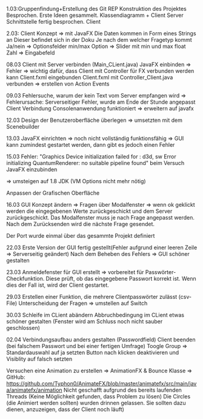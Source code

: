 1.03:Gruppenfindung+Erstellung des Git REP
Konstruktion des Projektes Besprochen.
Erste Ideen gesammelt. Klassendiagramm + Client Server Schnittstelle fertig besprochen.
Client

2.03: Client Konzept => mit JavaFX
Die Daten kommen in Form eines Strings an
Dieser befindet sich in der Doku
Je nach dem welcher Fragetyp kommt
    Ja/nein =>  Optionsfelder
    min/max Option => Slider mit min und max
    float Zahl => Eingabefeld

08.03 Client mit Server verbinden (Main_CLient.java)
      JavaFX einbinden => Fehler
       => wichtig dafür, dass Client mit Controller für FX verbunden werden kann
       Client.fxml eingebunden
       Client.fxml mit Controller_Client.java verbunden => erstellen von Action Events

09.03 Fehlersuche, warum der kein Text vom Server empfangen wird
       => Fehlerursache: Serverseitiger Fehler, wurde am Ende der Stunde angepasst
       Client Verbindung Consolenanwendung funktioniert => erweitern auf javafx

12.03 Design der Benutzeroberfläche überlegen => umsetzten mit dem Scenebuilder

13.03 JavaFX einrichten => noch nicht vollständig funktionsfähig
    => GUI kann zumindest gestartet werden, dann gibt es jedoch einen Fehler


15.03 Fehler: "Graphics Device initialization failed for :  d3d, sw
Error initializing QuantumRenderer: no suitable pipeline found" beim Versuch JavaFX einzubinden

=> umsteigen auf 1.8 JDK (VM Options nicht mehr nötig)

Anpassen der Grafischen Oberfläche


16.03 GUI Konzept ändern => Fragen über Modalfenster => wenn ok geklickt werden
die eingegebenen Werte zurückgeschickt und dem Server zurückgeschickt. Das Modalfenster
muss je nach Frage angepasst werden. Nach dem Zurücksenden wird die nächste Frage gesendet.

Der Port wurde einmal über das gesammte Projekt definiert

22.03 Erste Version der GUI fertig gestellt(Fehler aufgrund einer leeren Zeile => Serverseitig geändert)
      Nach dem Beheben des Fehlers => GUI schöner gestalten

23.03 Anmeldefenster für GUI erstellt => vorbereitet für Passwörter-Checkfunktion.
      Diese prüft, ob das eingegebene Passwort korrekt ist. Wenn dies der Fall ist, wird der Client gestartet.

29.03 Erstellen einer Funktion, die mehrere Clientpasswörter zulässt (csv-File)
      Unterscheidung der Fragen => umstellen auf Switch

30.03 Schleife im CLient abändern
Abbruchbedingung im CLient etwas schöner gestalten
(Fenster wird am Schluss noch nicht sauber geschlossen)

02.04 Verbindungsaufbau anders gestalten (Passwordfield)
Client beenden (bei falschem Passwort und bei einer fertigen Umfrage)
Toogle Group => Standardauswahl auf ja setzten
Button nach klicken deaktivieren und Visiblity auf falsch setzten

Versuchen eine Animation zu erstellen
=> AnimationFX & Bounce Klasse => GitHub: https://github.com/Typhon0/AnimateFX/blob/master/animatefx/src/main/java/animatefx/animation
Nicht geschafft aufgrund des bereits laufenden Threads (Keine Möglichkeit gefunden, dass Problem zu lösen)
Die Circles (die Animiert werden sollten) wurden drinnen gelassen. Sie sollten dazu dienen,
anzuzeigen, dass der Client noch läuft)